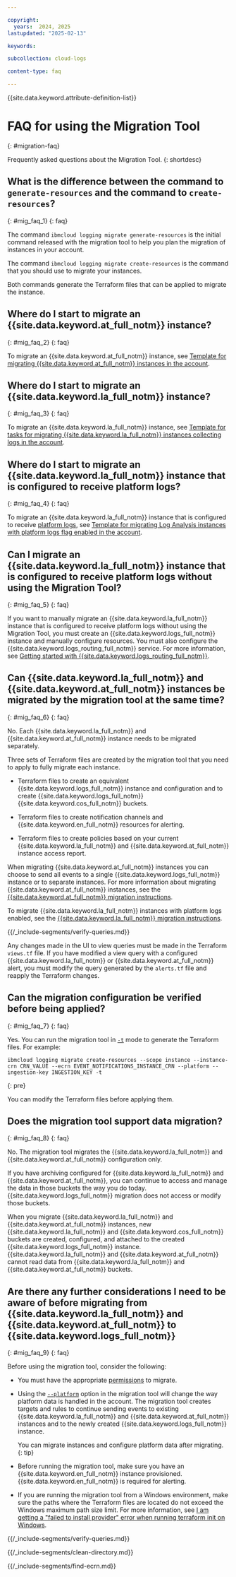 ```yaml
---

copyright:
  years:  2024, 2025
lastupdated: "2025-02-13"

keywords:

subcollection: cloud-logs

content-type: faq

---
```


{{site.data.keyword.attribute-definition-list}}

# FAQ for using the Migration Tool
{: #migration-faq}

Frequently asked questions about the Migration Tool.
{: shortdesc}

## What is the difference between the command to `generate-resources` and the command to `create-resources`?
{: #mig_faq_1}
{: faq}

The command `ibmcloud logging migrate generate-resources` is the initial command released with the migration tool to help you plan the migration of instances in your account.

The command `ibmcloud logging migrate create-resources` is the command that you should use to migrate your instances.

Both commands generate the Terraform files that can be applied to migrate the instance.

## Where do I start to migrate an {{site.data.keyword.at_full_notm}} instance?
{: #mig_faq_2}
{: faq}

To migrate an {{site.data.keyword.at_full_notm}} instance, see [Template for migrating {{site.data.keyword.at_full_notm}} instances in the account](/docs/cloud-logs?topic=cloud-logs-template-migration-at).

## Where do I start to migrate an {{site.data.keyword.la_full_notm}} instance?
{: #mig_faq_3}
{: faq}

To migrate an {{site.data.keyword.la_full_notm}} instance, see [Template for tasks for migrating {{site.data.keyword.la_full_notm}} instances collecting logs in the account](/docs/cloud-logs?topic=cloud-logs-template-migration-logs).

## Where do I start to migrate an {{site.data.keyword.la_full_notm}} instance that is configured to receive platform logs?
{: #mig_faq_4}
{: faq}

To migrate an {{site.data.keyword.la_full_notm}} instance that is configured to receive [platform logs](/docs/log-analysis?topic=log-analysis-config_svc_logs&interface=ui), see [Template for migrating Log Analysis instances with platform logs flag enabled in the account](/docs/cloud-logs?topic=cloud-logs-template-migration-la).


## Can I migrate an {{site.data.keyword.la_full_notm}} instance that is configured to receive platform logs without using the Migration Tool?
{: #mig_faq_5}
{: faq}

If you want to manually migrate an {{site.data.keyword.la_full_notm}} instance that is configured to receive platform logs without using the Migration Tool, you must create an {{site.data.keyword.logs_full_notm}} instance and manually configure resources. You must also configure the {{site.data.keyword.logs_routing_full_notm}} service. For more information, see [Getting started with {{site.data.keyword.logs_routing_full_notm}}](/docs/logs-router?topic=logs-router-getting-started).

## Can {{site.data.keyword.la_full_notm}} and {{site.data.keyword.at_full_notm}} instances be migrated by the migration tool at the same time?
{: #mig_faq_6}
{: faq}

No. Each {{site.data.keyword.la_full_notm}} and {{site.data.keyword.at_full_notm}} instance needs to be migrated separately.

Three sets of Terraform files are created by the migration tool that you need to apply to fully migrate each instance.

* Terraform files to create an equivalent {{site.data.keyword.logs_full_notm}} instance and configuration and to create {{site.data.keyword.logs_full_notm}} {{site.data.keyword.cos_full_notm}} buckets.

* Terraform files to create notification channels and {{site.data.keyword.en_full_notm}} resources for alerting.

* Terraform files to create policies based on your current {{site.data.keyword.la_full_notm}} and {{site.data.keyword.at_full_notm}} instance access report.

When migrating {{site.data.keyword.at_full_notm}} instances you can choose to send all events to a single {{site.data.keyword.logs_full_notm}} instance or to separate instances. For more information about migrating {{site.data.keyword.at_full_notm}} instances, see the [{{site.data.keyword.at_full_notm}} migration instructions](/docs/cloud-logs?topic=cloud-logs-migration-tutorial-at-option2).

To migrate {{site.data.keyword.la_full_notm}} instances with platform logs enabled, see the [{{site.data.keyword.la_full_notm}} migration instructions](/docs/cloud-logs?topic=cloud-logs-migration-tutorial-la-plat).


{{/_include-segments/verify-queries.md}}

Any changes made in the UI to view queries must be made in the Terraform `views.tf` file. If you have modified a view query with a configured {{site.data.keyword.la_full_notm}} or {{site.data.keyword.at_full_notm}} alert, you must modify the query generated by the `alerts.tf` file and reapply the Terraform changes.

## Can the migration configuration be verified before being applied?
{: #mig_faq_7}
{: faq}

Yes. You can run the migration tool in [`-t`](/docs/cloud-logs?topic=cloud-logs-migration_cli) mode to generate the Terraform files.  For example:

```text
ibmcloud logging migrate create-resources --scope instance --instance-crn CRN_VALUE --ecrn EVENT_NOTIFICATIONS_INSTANCE_CRN --platform --ingestion-key INGESTION_KEY -t
```
{: pre}

You can modify the Terraform files before applying them.

## Does the migration tool support data migration?
{: #mig_faq_8}
{: faq}

No. The migration tool migrates the {{site.data.keyword.la_full_notm}} and {{site.data.keyword.at_full_notm}} configuration only.

If you have archiving configured for {{site.data.keyword.la_full_notm}} and {{site.data.keyword.at_full_notm}}, you can continue to access and manage the data in those buckets the way you do today. {{site.data.keyword.logs_full_notm}} migration does not access or modify those buckets.

When you migrate {{site.data.keyword.la_full_notm}} and {{site.data.keyword.at_full_notm}} instances, new {{site.data.keyword.la_full_notm}} and {{site.data.keyword.cos_full_notm}} buckets are created, configured, and attached to the created {{site.data.keyword.logs_full_notm}} instance. {{site.data.keyword.la_full_notm}} and {{site.data.keyword.at_full_notm}} cannot read data from {{site.data.keyword.la_full_notm}} and {{site.data.keyword.at_full_notm}} buckets.

## Are there any further considerations I need to be aware of before migrating from {{site.data.keyword.la_full_notm}} and {{site.data.keyword.at_full_notm}} to {{site.data.keyword.logs_full_notm}}
{: #mig_faq_9}
{: faq}

Before using the migration tool, consider the following:

* You must have the appropriate [permissions](/docs/cloud-logs?topic=cloud-logs-migration-permissions) to migrate.

* Using the [`--platform`](/docs/cloud-logs?topic=cloud-logs-migration_cli) option in the migration tool will change the way platform data is handled in the account. The migration tool creates targets and rules to continue sending events to existing {{site.data.keyword.la_full_notm}} and {{site.data.keyword.at_full_notm}} instances and to the newly created {{site.data.keyword.logs_full_notm}} instance.

   You can migrate instances and configure platform data after migrating.
   {: tip}

* Before running the migration tool, make sure you have an {{site.data.keyword.en_full_notm}} instance provisioned. {{site.data.keyword.en_full_notm}} is required for alerting.

* If you are running the migration tool from a Windows environment, make sure the paths where the Terraform files are located do not exceed the Windows maximum path size limit. For more information, see [I am getting a "failed to install provider" error when running terraform init on Windows](/docs/cloud-logs?topic=cloud-logs-ts-mig-tf-path-length).


{{/_include-segments/verify-queries.md}}


{{/_include-segments/clean-directory.md}}


{{/_include-segments/find-ecrn.md}}
